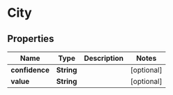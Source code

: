 
# City

## Properties
Name | Type | Description | Notes
------------ | ------------- | ------------- | -------------
**confidence** | **String** |  |  [optional]
**value** | **String** |  |  [optional]



